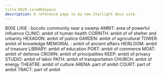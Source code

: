 ```yaml
---
title:0425.lore003space
description: A reference page in my new Starlight docs site.
---
```

BIXIE LIXIE : bucolic community near a swamp
AMBIT: 
area of powerful influence 
CLINIC:
ambit of human health
CORINTH:
ambit of of shelter and urbanity
HEXAGON:
ambit of justice 
GARDEN:
ambit of agricultural
TOWER:
ambit of knowledge
MEMORIAL :
ambit of ancient affairs
HEIRLOOM:
ambit of treasure
LIBRARY:
ambit of education
PORT:
ambit of commerce
MOAT:
ambit of defense
CROWN:
ambit of principalities
KEEP:
ambit of privacy
STUDIO:
ambit of labor
PATH:
ambit of transportation
CHURCH:
ambit of energy
THEATRE:
ambit of culture
ARENA:
part of ambit
COURT:
part of ambit
TRACT:
part of ambit




